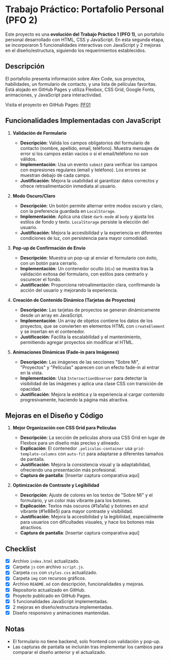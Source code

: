 # Trabajo Práctico: Portafolio Personal (PFO 2)

Este proyecto es una **evolución del Trabajo Práctico 1 (PFO 1)**, un portafolio personal desarrollado con HTML, CSS y JavaScript. En esta segunda etapa, se incorporaron 5 funcionalidades interactivas con JavaScript y 2 mejoras en el diseño/estructura, siguiendo los requerimientos establecidos.

## Descripción
El portafolio presenta información sobre Alex Code, sus proyectos, habilidades, un formulario de contacto, y una lista de películas favoritas. Está alojado en GitHub Pages y utiliza Flexbox, CSS Grid, Google Fonts, animaciones, y JavaScript para interactividad.

Visita el proyecto en GitHub Pages: [PF01](https://pmiglesias.github.io/PFO1/)

## Funcionalidades Implementadas con JavaScript

1. **Validación de Formulario**  
   - **Descripción**: Valida los campos obligatorios del formulario de contacto (nombre, apellido, email, teléfono). Muestra mensajes de error si los campos están vacíos o si el email/teléfono no son válidos.  
   - **Implementación**: Usa un evento `submit` para verificar los campos con expresiones regulares (email y teléfono). Los errores se muestran debajo de cada campo.  
   - **Justificación**: Mejora la usabilidad al garantizar datos correctos y ofrece retroalimentación inmediata al usuario.

2. **Modo Oscuro/Claro**  
   - **Descripción**: Un botón permite alternar entre modos oscuro y claro, con la preferencia guardada en `LocalStorage`.  
   - **Implementación**: Aplica una clase `dark-mode` al `body` y ajusta los estilos de fondo y texto. `LocalStorage` persiste la elección del usuario.  
   - **Justificación**: Mejora la accesibilidad y la experiencia en diferentes condiciones de luz, con persistencia para mayor comodidad.

3. **Pop-up de Confirmación de Envío**  
   - **Descripción**: Muestra un pop-up al enviar el formulario con éxito, con un botón para cerrarlo.  
   - **Implementación**: Un contenedor oculto (`div`) se muestra tras la validación exitosa del formulario, con estilos para centrarlo y oscurecer el fondo.  
   - **Justificación**: Proporciona retroalimentación clara, confirmando la acción del usuario y mejorando la experiencia.

4. **Creación de Contenido Dinámico (Tarjetas de Proyectos)**  
   - **Descripción**: Las tarjetas de proyectos se generan dinámicamente desde un array en JavaScript.  
   - **Implementación**: Un array de objetos contiene los datos de los proyectos, que se convierten en elementos HTML con `createElement` y se insertan en el contenedor.  
   - **Justificación**: Facilita la escalabilidad y el mantenimiento, permitiendo agregar proyectos sin modificar el HTML.

5. **Animaciones Dinámicas (Fade-in para Imágenes)**  
   - **Descripción**: Las imágenes de las secciones "Sobre Mí", "Proyectos" y "Películas" aparecen con un efecto fade-in al entrar en la vista.  
   - **Implementación**: Usa `IntersectionObserver` para detectar la visibilidad de las imágenes y aplica una clase CSS con transición de opacidad.  
   - **Justificación**: Mejora la estética y la experiencia al cargar contenido progresivamente, haciendo la página más atractiva.

## Mejoras en el Diseño y Código

1. **Mejor Organización con CSS Grid para Películas**  
   - **Descripción**: La sección de películas ahora usa CSS Grid en lugar de Flexbox para un diseño más preciso y alineado.  
   - **Explicación**: El contenedor `.peliculas-container` usa `grid-template-columns` con `auto-fit` para adaptarse a diferentes tamaños de pantalla.  
   - **Justificación**: Mejora la consistencia visual y la adaptabilidad, ofreciendo una presentación más profesional.  
   - **Captura de pantalla**: [Insertar captura comparativa aquí]

2. **Optimización de Contraste y Legibilidad**  
   - **Descripción**: Ajuste de colores en los textos de "Sobre Mí" y el formulario, y un color más vibrante para los botones.  
   - **Explicación**: Textos más oscuros (#1a1a1a) y botones en azul vibrante (#1e88e5) para mayor contraste y visibilidad.  
   - **Justificación**: Mejora la accesibilidad y la legibilidad, especialmente para usuarios con dificultades visuales, y hace los botones más atractivos.  
   - **Captura de pantalla**: [Insertar captura comparativa aquí]

## Checklist
- [x] Archivo `index.html` actualizado.
- [x] Carpeta `js` con archivo `script.js`.
- [x] Carpeta `css` con `styles.css` actualizado.
- [x] Carpeta `img` con recursos gráficos.
- [x] Archivo `README.md` con descripción, funcionalidades y mejoras.
- [x] Repositorio actualizado en GitHub.
- [x] Proyecto publicado en GitHub Pages.
- [x] 5 funcionalidades JavaScript implementadas.
- [x] 2 mejoras en diseño/estructura implementadas.
- [x] Diseño responsivo y animaciones mantenidas.

## Notas
- El formulario no tiene backend, solo frontend con validación y pop-up.
- Las capturas de pantalla se incluirán tras implementar los cambios para comparar el diseño anterior y el actualizado.